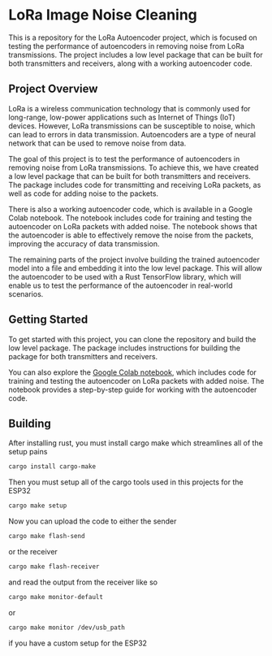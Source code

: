 # LoRa Image Noise Cleaning

This is a repository for the LoRa Autoencoder project, which is focused on testing the performance of autoencoders in removing noise from LoRa transmissions. The project includes a low level package that can be built for both transmitters and receivers, along with a working autoencoder code.

## Project Overview

LoRa is a wireless communication technology that is commonly used for long-range, low-power applications such as Internet of Things (IoT) devices. 
However, LoRa transmissions can be susceptible to noise, which can lead to errors in data transmission. 
Autoencoders are a type of neural network that can be used to remove noise from data.

The goal of this project is to test the performance of autoencoders in removing noise from LoRa transmissions. 
To achieve this, we have created a low level package that can be built for both transmitters and receivers. 
The package includes code for transmitting and receiving LoRa packets, as well as code for adding noise to the packets.

There is also a working autoencoder code, which is available in a Google Colab notebook. 
The notebook includes code for training and testing the autoencoder on LoRa packets with added noise. 
The notebook shows that the autoencoder is able to effectively remove the noise from the packets, improving the accuracy of data transmission.

The remaining parts of the project involve building the trained autoencoder model into a file and embedding it into the low level package. 
This will allow the autoencoder to be used with a Rust TensorFlow library, which will enable us to test the performance of the autoencoder in real-world scenarios.

## Getting Started
To get started with this project, you can clone the repository and build the low level package. 
The package includes instructions for building the package for both transmitters and receivers.

You can also explore the [Google Colab notebook](https://colab.research.google.com/drive/1vt_sCzEYQ-sTST441WcebbuoABKHl2XE?usp=sharing), which includes code for training and testing the autoencoder on LoRa packets with added noise. 
The notebook provides a step-by-step guide for working with the autoencoder code.

## Building
After installing rust, you must install cargo make which streamlines all of the setup pains
```bash
cargo install cargo-make
```

Then you must setup all of the cargo tools used in this projects for the ESP32
```bash
cargo make setup
```

Now you can upload the code to either the sender
```bash
cargo make flash-send
```
or the receiver
```bash
cargo make flash-receiver
```

and read the output from the receiver like so
```bash
cargo make monitor-default
```

or 
```bash
cargo make monitor /dev/usb_path
```
if you have a custom setup for the ESP32